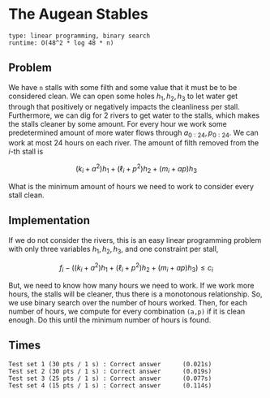 # The Augean Stables

```
type: linear programming, binary search
runtime: O(48^2 * log 48 * n)
```

## Problem

We have `n` stalls with some filth and some value that it must be to be
considered clean. We can open some holes $h_1, h_2, h_3$ to let water get
through that positively or negatively impacts the cleanliness per stall.
Furthermore, we can dig for 2 rivers to get water to the stalls, which makes
the stalls cleaner by some amount. For every hour we work some predetermined
amount of more water flows through $a_{0:24},p_{0:24}$. We can work at most 24
hours on each river. The amount of filth removed from the $i$-th stall is 

$$
(k_i + a^2) h_1 + (\ell_i + p^2) h_2 + (m_i + ap) h_3
$$

What is the minimum amount of hours we need to work to
consider every stall clean.

## Implementation

If we do not consider the rivers, this is an easy linear programming problem
with only three variables $h_1, h_2, h_3$, and one constraint per stall,

$$
f_i - ((k_i + a^2) h_1 + (\ell_i + p^2) h_2 + (m_i + ap) h_3) \leq c_i
$$

But, we need to know how many hours we need to work. If we work more hours, the
stalls will be cleaner, thus there is a monotonous relationship. So, we use
binary search over the number of hours worked. Then, for each number of hours, we
compute for every combination `(a,p)` if it is clean enough. Do this until the
minimum number of hours is found.

## Times

```
Test set 1 (30 pts / 1 s) : Correct answer      (0.021s)
Test set 2 (30 pts / 1 s) : Correct answer      (0.019s)
Test set 3 (25 pts / 1 s) : Correct answer      (0.077s)
Test set 4 (15 pts / 1 s) : Correct answer      (0.114s)
```
